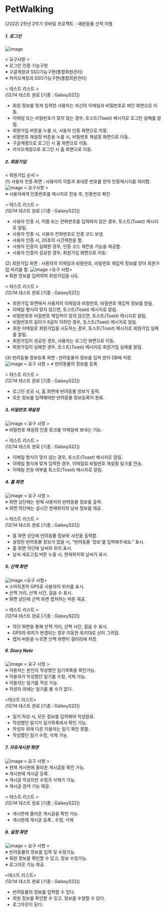 # PetWalking
(2022) 2학년 2학기 모바일 프로젝트 - 애완동물 산책 어플

##### 1. 로그인  
![image](https://user-images.githubusercontent.com/97524700/209978835-e67873d4-edd8-416f-a22a-901fb30fa957.png)

< 요구사항 >  
※ 로그인 인증 기능구현  
※ 구글계정과 SSO기능구현(통합회원관리)  
※ 카카오계정과 SSO기능구현(통합회원관리)  

< 테스트 리스트 >  
(12/14 테스트 완료 [기종 : GalaxyS22])  
- 회원 정보를 맞게 입력한 사용자는 자신의 이메일과 비밀번호로 메인 화면으로 이동.
- 이메일 또는 비밀번호가 맞지 않는 경우, 토스트(Toast) 메시지로 로그인 실패를 알림.
- 회원가입 버튼을 누를 시, 사용자 인증 화면으로 이동.
- 비밀번호 재설정 버튼을 누를 시, 비밀번호 재설정 화면으로 이동.
- 구글계정으로 로그인 시 홈 화면으로 이동.
- 카카오계정으로 로그인 시 홈 화면으로 이동.    

##### 2. 회원가입
< 회원가입 순서 >  
(1) 사용자 인증 화면 : 사용자의 이름과 휴대폰 번호를 받아 인증메시지를 처리함.  
![image](https://user-images.githubusercontent.com/97524700/209978891-340b9e89-8326-4798-b192-2e56f5ed139a.png)
< 요구사항 >  
※ 사용자에게 인증번호를 메시지로 전송 후, 인증번호 확인  

< 테스트 리스트 >  
(12/14 테스트 완료 [기종 : GalaxyS22])  
- 사용자 인증 시, 이름 또는 전화번호를 입력하지 않은 경우, 토스트(Toast) 메시지로 알림.
- 사용자 인증 시, 사용자 전화번호로 인증 코드 보냄.
- 사용자 인증 시, 20초의 시간제한을 함.
- 사용자 인증이 실패한 경우, 인증 코드 재전송 기능을 제공함.
- 사용자 인증이 성공한 경우, 회원가입 화면으로 이동.    

(2) 회원가입 화면 : 사용자의 이메일과 비밀번호, 비밀번호 재입력 정보를 받아 회원가입 처리를 함. 
![image](https://user-images.githubusercontent.com/97524700/209978917-8bfddaf1-42c2-45b1-a65f-8f30b7c4809f.png)
<요구 사항>  
※ 회원 정보를 입력하여 회원가입을 시도  

< 테스트 리스트 >  
(12/14 테스트 완료 [기종 : GalaxyS22])  
- 회원가입 화면에서 사용자의 이메일과 비밀번호, 비밀번호 재입력 정보를 받음.
- 이메일 형식이 맞지 않으면, 토스트(Toast) 메시지로 알림.
- 비밀번호와 비밀번호 재입력이 맞지 않으면, 토스트(Toast) 메시지로 알림.
- 비밀번호의 길이가 6글자 이하인 경우, 토스트(Toast) 메시지로 알림.
- 회원 이메일로 회원가입을 시도하는 경우, 토스트(Toast) 메시지로 회원가입 실패를 알림.
- 회원가입이 성공한 경우, 사용자는 로그인 화면으로 이동.
- 회원가입이 실패한 경우, 토스트(Toast) 메시지로 회원가입 실패를 알림.    

(3) 반려동물 정보등록 화면 : 반려동물의 정보를 입력 받아 DB에 저장.  
![image](https://user-images.githubusercontent.com/97524700/209978933-c273938c-3fcd-441d-a8ce-70a310adedbc.png)
< 요구 사항 >
※ 반려동물의 정보를 등록  

< 테스트 리스트 >  
(12/14 테스트 완료 [기종 : GalaxyS22])  
- 로그인 성공 시, 홈 화면에 반려동물 정보가 출력. 
- 모든 정보를 입력해야만 반려동물 정보등록이 완료.    

##### 3. 비밀번호 재설정  
![image](https://user-images.githubusercontent.com/97524700/209978954-c9066809-6034-417f-b2bb-98a0538228c0.png)
< 요구 사항 >  
※ 비밀번호 재설정 인증 링크를 이메일에 보내는 기능.  

< 테스트 리스트 >  
(12/14 테스트 완료 [기종 : GalaxyS22])
- 이메일 형식이 맞지 않는 경우, 토스트(Toast) 메시지로 알림.
- 이메일 형식에 맞게 입력한 경우, 이메일로 비밀번호 재설정 링크를 전송.
- 이메일 전송 여부를 토스트(Toast) 메시지로 알림.    

##### 4. 홈 화면 
![image](https://user-images.githubusercontent.com/97524700/209979004-a16b0892-b191-4390-bcf4-2c0705527d0c.png)
< 요구 사항 >  
※ 화면 상단에는 현재 사용자의 반려동물 정보를 출력.  
※ 화면 하단에는 실시간 현재위치의 날씨 정보를 제공.  
  
< 테스트 리스트 >  
(12/14 테스트 완료 [기종 : GalaxyS22])  
- 홈 화면 상단에 반려동물 정보와 사진을 출력함.
- 설정된 반려동물 정보가 없을 시, “반려동물 ‘정보’를 입력해주세요.” 표시.
- 홈 화면 하단에 날씨와 위치 표시.
- 날씨 새로고침 버튼 누를 시, 현재위치와 날씨가 표시.

##### 5. 산책 화면 
![image](https://user-images.githubusercontent.com/97524700/209979023-d9820765-abb9-431b-bdcb-b41d5e973303.png)
<요구 사항>  
※ 스마트폰의 GPS로 사용자의 위치를 표시.  
※ 산책 거리, 산책 시간, 걸음 수 표시.  
※ 화면 상단에 산책 화면 캡처하는 버튼 제공.  

< 테스트 리스트 >  
(12/14 테스트 완료 [기종 : GalaxyS22])  
- 하단 화면을 통해 산책 거리, 산책 시간, 걸음 수 표시.
- GPS의 위치가 변경되는 경우 이동한 위치대로 선이 그려짐.
- 캡처 버튼을 누르면 산책 화면이 갤러리에 저장.

##### 6. Diary Note  
![image](https://user-images.githubusercontent.com/97524700/209979051-05d36a10-dfd1-475b-a816-37cba756ff15.png)
< 요구 사항 >  
※ 이용자는 본인이 작성했던 일기목록을 확인가능.  
※ 이용자가 작성했던 일기를 수정, 삭제 가능.  
※ 이용자는 일기를 작성 가능.  
※ 작성자 외에는 일기를 볼 수가 없다.  

<테스트 리스트>  
(12/14 테스트 완료 [기종 : GalaxyS22])  
- 일기 작성 시, 모든 정보를 입력해야 작성완료.
- 작성했던 일기가 일기목록에서 확인 가능.
- 작성자 외에 다른 이용자는 일기 확인 못함.
- 작성했던 일기 수정, 삭제 가능.

##### 7. 자유게시판 화면  
![image](https://user-images.githubusercontent.com/97524700/209979069-79220358-4e1f-4b0d-acac-e60fdd199e04.png)
< 요구 사항 >  
※ 현재 게시판에 올라온 게시글을 확인 가능.  	
※ 게시판에 게시글 등록.  
※ 게시글 작성자만 수정과 삭제가 가능. 	
※ 게시글 검색 기능 제공.  

< 테스트 리스트 >  
(12/14 테스트 완료 [기종 : GalaxyS22])  
- 게시판에 올라온 게시글을 확인 가능.
- 게시판에 게시글 등록 , 수정, 삭제  

##### 8. 설정 화면
![image](https://user-images.githubusercontent.com/97524700/209979085-bc66a379-60b7-406f-a74d-e07dea0f0c5a.png)
< 요구 사항 >  
※ 반려동물의 정보를 입력 및 수정가능.  	
※ 회원 정보를 확인할 수 있고, 정보 수정가능.	 
※ 로그아웃 기능 제공.  

<테스트 리스트>  
(12/14 테스트 완료 [기종 : GalaxyS22])  
- 반려동물의 정보를 입력할 수 있다.
- 회원 정보를 확인할 수 있고, 정보를 수정할 수 있다.
- 로그아웃이 된다.
